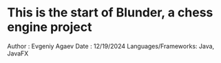 # This is the start of Blunder, a chess engine project
Author : Evgeniy Agaev
Date : 12/19/2024
Languages/Frameworks: Java, JavaFX